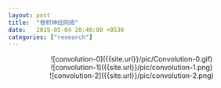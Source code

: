 ```yaml
---
layout: post
title:  "卷积神经网络"
date:   2019-05-04 20:40:00 +0530
categories: ["research"]
---
```


<center>
![convolution-0]({{site.url}}/pic/Convolution-0.gif)
</center>

<center>![convolution-1]({{site.url}}/pic/convolution-1.png)</center>

<center>![convolution-2]({{site.url}}/pic/convolution-2.png)</center>